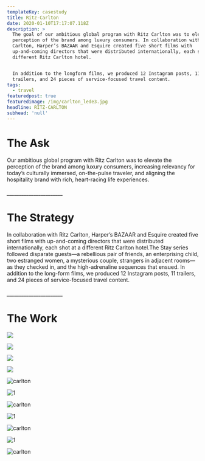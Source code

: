 ```yaml
---
templateKey: casestudy
title: Ritz-Carlton
date: 2020-01-10T17:17:07.118Z
description: >
  The goal of our ambitious global program with Ritz Carlton was to elevate the
  perception of the brand among luxury consumers. In collaboration with Ritz
  Carlton, Harper’s BAZAAR and Esquire created five short films with
  up-and-coming directors that were distributed internationally, each shot at a
  different Ritz Carlton hotel. 


  In addition to the longform films, we produced 12 Instagram posts, 11
  trailers, and 24 pieces of service-focused travel content. 
tags:
  - travel
featuredpost: true
featuredimage: /img/carlton_lede3.jpg
headline: RITZ-CARLTON
subhead: 'null'
---
```

# **The Ask**

Our ambitious global program with Ritz Carlton was to elevate the perception of the brand among luxury consumers, increasing relevancy for today’s culturally immersed, on-the-pulse traveler, and aligning the hospitality brand with rich, heart-racing life experiences.

###### \_\_\_\_\_\_\_\_\_\_\_\_\_\_\_\_\_\_\_\_\_\__

# **The Strategy**

In collaboration with Ritz Carlton, Harper’s BAZAAR and Esquire created five short films with up-and-coming directors that were distributed internationally, each shot at a different Ritz Carlton hotel.The Stay series followed disparate guests—a rebellious pair of friends, an enterprising child, two estranged women, a mysterious couple, strangers in adjacent rooms—as they checked in, and the high-adrenaline sequences that ensued. In addition to the long-form films, we produced 12 Instagram posts, 11 trailers, and 24 pieces of service-focused travel content.

###### \_\_\_\_\_\_\_\_\_\_\_\_\_\_\_\_\_\_\_\_\_\__

# **The Work**

![](/img/vid4.jpg)

![](/img/vid3.jpg)

![](/img/vid2.jpg)

![](/img/vid1.jpg)

![carlton](/img/download.png "1")

![](/img/black_bar.png "1")

![carlton](/img/download-1-.png "2")

![](/img/black_bar.png "1")

![carlton](/img/download-2-.png "3")

![](/img/black_bar.png "1")

![carlton](/img/download-3-.png "4")

